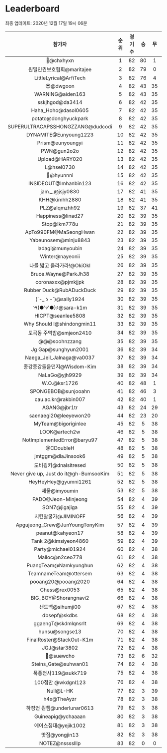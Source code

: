 # Leaderboard
최종 업데이트: 2020년 12월 17일 19시 06분




| 참가자 | 순위 | 경기수 | 승 | 무 | 패 | 승점 |
|:---:|:---:|:---:|:---:|:---:|:---:|:---:|
| 👑@chxhyxn | 1 | 82 | 80 | 1 | 1 | 241 |
| 원딜인권보호협회@maritajee | 2 | 82 | 79 | 0 | 3 | 237 |
| LittleLyrical@ArfiTech | 3 | 82 | 76 | 4 | 2 | 232 |
| 😎@dwgoon | 4 | 82 | 43 | 35 | 4 | 164 |
| WARNING@aiden163 | 5 | 82 | 43 | 35 | 4 | 164 |
| sskjhgod@da3414 | 6 | 82 | 42 | 35 | 5 | 161 |
| Haha_Hoho@dasol0605 | 7 | 82 | 42 | 35 | 5 | 161 |
| potato@donghyuckpark | 8 | 82 | 42 | 35 | 5 | 161 |
| SUPERULTRACAPSSHONGZZANG@dudcodi | 9 | 82 | 42 | 35 | 5 | 161 |
| DYNAMITE@Eunyoung1223 | 10 | 82 | 42 | 35 | 5 | 161 |
| Prism@eunyoungyi | 11 | 82 | 42 | 35 | 5 | 161 |
| PWN@gun2o2o | 12 | 82 | 42 | 35 | 5 | 161 |
| Upload@HARY020 | 13 | 82 | 42 | 35 | 5 | 161 |
| L@hsel0730 | 14 | 82 | 42 | 35 | 5 | 161 |
| 🐻@hyunnni | 15 | 82 | 42 | 35 | 5 | 161 |
| INSIDEOUT@Imhanbin123 | 16 | 82 | 42 | 35 | 5 | 161 |
| jam._.@jsjy0830 | 17 | 82 | 41 | 35 | 6 | 158 |
| KHH@kimhh2880 | 18 | 82 | 41 | 35 | 6 | 158 |
| PLZ@alqmzhh92 | 19 | 82 | 37 | 41 | 4 | 152 |
| Happiness@linad27 | 20 | 82 | 39 | 35 | 8 | 152 |
| Stop@lkm778u | 21 | 82 | 39 | 35 | 8 | 152 |
| ApTo990FM@MaSeongHwan | 22 | 82 | 39 | 35 | 8 | 152 |
| Yabeunosem@minju8843 | 23 | 82 | 39 | 35 | 8 | 152 |
| ladagi@munyoubin | 24 | 82 | 39 | 35 | 8 | 152 |
| Winter@nayeonii | 25 | 82 | 39 | 35 | 8 | 152 |
| 나를 밟고 올라가라!@OkiOkl | 26 | 82 | 39 | 35 | 8 | 152 |
| Bruce.Wayne@ParkJh38 | 27 | 82 | 39 | 35 | 8 | 152 |
| coronaxxx@pjmkjjpk | 28 | 82 | 39 | 35 | 8 | 152 |
| Rubber Duck@RubADuckDuck | 29 | 82 | 39 | 35 | 8 | 152 |
| (´-_ゝ-`)@sally1924 | 30 | 82 | 39 | 35 | 8 | 152 |
| ◝٩(●'▿'●)۶@sara-k1m | 31 | 82 | 39 | 35 | 8 | 152 |
| HICPT@seanlee5808 | 32 | 82 | 39 | 35 | 8 | 152 |
| Why Should I@shindongmin11 | 33 | 82 | 39 | 35 | 8 | 152 |
| 도곡동 주먹밥@smjeon2410 | 34 | 82 | 39 | 35 | 8 | 152 |
| @@@soohnzzang | 35 | 82 | 39 | 35 | 8 | 152 |
| Jg Gap@sunghyun2001 | 36 | 82 | 39 | 34 | 9 | 151 |
| Naega_Jeil_Jalnaga@va0037 | 37 | 82 | 39 | 34 | 9 | 151 |
| 종강종강돌을던지@Wisdom-Kim | 38 | 82 | 39 | 34 | 9 | 151 |
| NaLaGo@yjh9929 | 39 | 82 | 39 | 34 | 9 | 151 |
| W.O.@ksr1726 | 40 | 82 | 48 | 1 | 33 | 145 |
| SPONGEBOB@sunjooahn | 41 | 82 | 46 | 3 | 33 | 141 |
| cau.ac.kr@rakbin007 | 42 | 82 | 40 | 1 | 41 | 121 |
| AGANG@jbr1tr | 43 | 82 | 24 | 29 | 29 | 101 |
| saenaegi20@leeyewon20 | 44 | 82 | 23 | 20 | 39 | 89 |
| MyTeam@bigoriginlee | 45 | 82 | 5 | 38 | 39 | 53 |
| LOOK@artech2w | 46 | 82 | 5 | 38 | 39 | 53 |
| NotImplementedError@baryu97 | 47 | 82 | 5 | 38 | 39 | 53 |
| @CDoubleH | 48 | 82 | 5 | 38 | 39 | 53 |
| jmtggm@dlaJinsook6 | 49 | 82 | 5 | 38 | 39 | 53 |
| 도비윙키@dnalsitresed | 50 | 82 | 5 | 38 | 39 | 53 |
| Never give up, Just do it@gh-BumsooKim | 51 | 82 | 5 | 38 | 39 | 53 |
| HeyHeyHey@gyumni1261 | 52 | 82 | 5 | 38 | 39 | 53 |
| 제물@imyoumin | 53 | 82 | 5 | 38 | 39 | 53 |
| PADO@Jeon-Minjeong | 54 | 82 | 4 | 39 | 39 | 51 |
| SON7@jigajiga | 55 | 82 | 4 | 39 | 39 | 51 |
| 치킨발굴가@JIMINOFF | 56 | 82 | 4 | 39 | 39 | 51 |
| Apgujeong_Crew@JunYoungTonyKim | 57 | 82 | 4 | 39 | 39 | 51 |
| peanut@kahyeon17 | 58 | 82 | 4 | 39 | 39 | 51 |
| Tank 2@kimsiyeon4860 | 59 | 82 | 4 | 39 | 39 | 51 |
| Party@michael01924 | 60 | 82 | 4 | 38 | 40 | 50 |
| Malloc@n2ceo778 | 61 | 82 | 4 | 38 | 40 | 50 |
| PuangTeam@Namkyunghun | 62 | 82 | 4 | 38 | 40 | 50 |
| TeamnameTeam@ottersem | 63 | 82 | 4 | 38 | 40 | 50 |
| pooang20@pooang2020 | 64 | 82 | 4 | 38 | 40 | 50 |
| Chess@rex0053 | 65 | 82 | 4 | 38 | 40 | 50 |
| BIG_BOY@Shorangnavi2 | 66 | 82 | 4 | 38 | 40 | 50 |
| 샌드백@sihumji00 | 67 | 82 | 4 | 38 | 40 | 50 |
| dbsepf@skdbs | 68 | 82 | 4 | 38 | 40 | 50 |
| ggaengT@skdmlqnsrlt | 69 | 82 | 4 | 38 | 40 | 50 |
| hunsu@songse13 | 70 | 82 | 4 | 38 | 40 | 50 |
| FinalRoster@StackOut-K1m | 71 | 82 | 4 | 38 | 40 | 50 |
| JGJ@star3802 | 72 | 82 | 4 | 38 | 40 | 50 |
| 👏@suewcho | 73 | 82 | 6 | 32 | 44 | 50 |
| Steins_Gate@suhwan01 | 74 | 82 | 4 | 38 | 40 | 50 |
| 폭풍전사119@sukk719 | 75 | 82 | 4 | 38 | 40 | 50 |
| 100점만 @wkdgnl123 | 76 | 82 | 4 | 38 | 40 | 50 |
| Null@L-HK | 77 | 82 | 3 | 39 | 40 | 48 |
| h4x@TheAyzr | 78 | 82 | 3 | 38 | 41 | 47 |
| 하정언 원챔@underlunar0613 | 79 | 82 | 3 | 38 | 41 | 47 |
| Guineapig@ychaaaan | 80 | 82 | 3 | 38 | 41 | 47 |
| 에이스침대@yejik1002 | 81 | 82 | 3 | 38 | 41 | 47 |
| 맛집@yongjin13 | 82 | 82 | 3 | 38 | 41 | 47 |
| NOTEZ@nsssslllp | 83 | 82 | 0 | 0 | 82 | 0 |